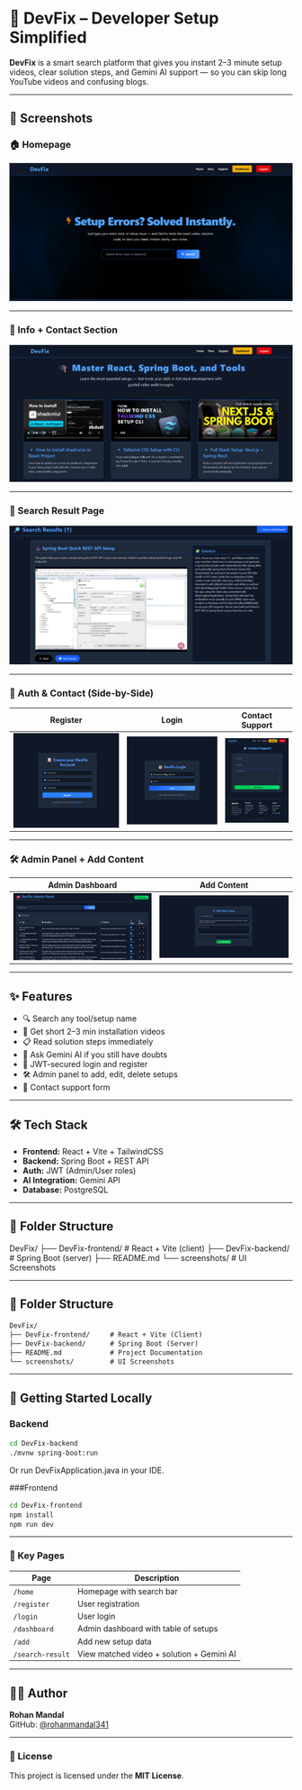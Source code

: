 # 🚀 DevFix – Developer Setup Simplified

**DevFix** is a smart search platform that gives you instant 2–3 minute setup videos, clear solution steps, and Gemini AI support — so you can skip long YouTube videos and confusing blogs.

---

## 📸 Screenshots

### 🏠 Homepage
![Homepage](./screenshots/homepage.png)

---

### 📘 Info + Contact Section
![Info & Contact](./screenshots/info-contact.png)

---

### 🔎 Search Result Page
![Search Result](./screenshots/search-result.png)

---

### 🔐 Auth & Contact (Side-by-Side)
| Register                             | Login                               | Contact Support                      |
|-------------------------------------|-------------------------------------|--------------------------------------|
| ![Register](./screenshots/auth-register.png) | ![Login](./screenshots/auth-login.png) | ![Contact](./screenshots/contact.png) |

---

### 🛠️ Admin Panel + Add Content
| Admin Dashboard                     | Add Content                         |
|------------------------------------|-------------------------------------|
| ![Admin](./screenshots/admin.png)  | ![Add Content](./screenshots/add-content.png) |

---

## ✨ Features

- 🔍 Search any tool/setup name
- 🎥 Get short 2–3 min installation videos
- 📋 Read solution steps immediately
- 🤖 Ask Gemini AI if you still have doubts
- 🔐 JWT-secured login and register
- 🛠️ Admin panel to add, edit, delete setups
- 📩 Contact support form

---

## 🛠️ Tech Stack

- **Frontend:** React + Vite + TailwindCSS
- **Backend:** Spring Boot + REST API
- **Auth:** JWT (Admin/User roles)
- **AI Integration:** Gemini API
- **Database:** PostgreSQL

---

## 📂 Folder Structure

DevFix/
├── DevFix-frontend/ # React + Vite (client)
├── DevFix-backend/ # Spring Boot (server)
├── README.md
└── screenshots/ # UI Screenshots


---
## 📂 Folder Structure

```text
DevFix/
├── DevFix-frontend/     # React + Vite (Client)
├── DevFix-backend/      # Spring Boot (Server)
├── README.md            # Project Documentation
└── screenshots/         # UI Screenshots
```

---

## 🚀 Getting Started Locally

### Backend

```bash
cd DevFix-backend
./mvnw spring-boot:run
```
Or run DevFixApplication.java in your IDE.

###Frontend
```bash
cd DevFix-frontend
npm install
npm run dev
```
---
### 🔗 Key Pages

| Page             | Description                                      |
|------------------|--------------------------------------------------|
| `/home`          | Homepage with search bar                         |
| `/register`      | User registration                                |
| `/login`         | User login                                       |
| `/dashboard`     | Admin dashboard with table of setups             |
| `/add`           | Add new setup data                               |
| `/search-result` | View matched video + solution + Gemini AI        |

---

## 🧑‍💻 Author

**Rohan Mandal**  
GitHub: [@rohanmandal341](https://github.com/rohanmandal341)

---

### 📝 License

This project is licensed under the **MIT License**.
